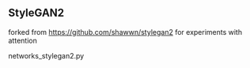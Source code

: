 ## StyleGAN2

forked from https://github.com/shawwn/stylegan2 for experiments with attention

networks_stylegan2.py

